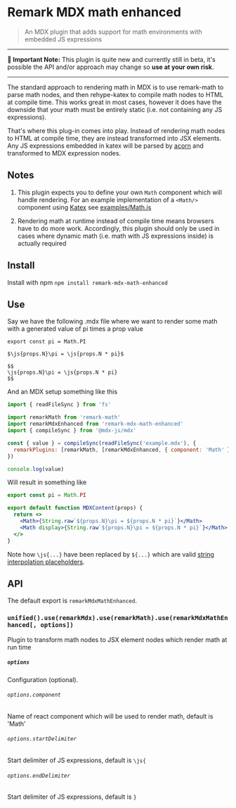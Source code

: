 # Remark MDX math enhanced

> An MDX plugin that adds support for math environments with embedded JS expressions

---

**🚨 Important Note:** This plugin is quite new and currently still in beta, it's possible the API and/or approach may change so **use at your own risk**.

---

The standard approach to rendering math in MDX is to use remark-math to parse math nodes, and then rehype-katex to compile math nodes to HTML at compile time. This works great in most cases, however it does have the downside that your math must be entirely static (i.e. not containing any JS expressions). 

That's where this plug-in comes into play. Instead of rendering math nodes to HTML at compile time, they are instead transformed into JSX elements. Any JS expressions embedded in katex will be parsed by [acorn](https://github.com/acornjs/acorn) and transformed to MDX expression nodes.

## Notes

1. This plugin expects you to define your own `Math` component which will handle rendering. For an example implementation of a `<Math/>` component using [Katex](http://katex.org) see [examples/Math.js](https://github.com/goodproblems/remark-mdx-math-enhanced/tree/master/examples/Math.js)

2. Rendering math at runtime instead of compile time means browsers have to do more work. Accordingly, this plugin should only be used in cases where dynamic math (i.e. math with JS expressions inside) is actually required

## Install

Install with npm `npm install remark-mdx-math-enhanced`

## Use 

Say we have the following .mdx file where we want to render some math with a generated value of pi times a prop value

```mdx
export const pi = Math.PI

$\js{props.N}\pi = \js{props.N * pi}$

$$
\js{props.N}\pi = \js{props.N * pi}
$$
```

And an MDX setup something like this

```js
import { readFileSync } from 'fs'

import remarkMath from 'remark-math'
import remarkMdxEnhanced from 'remark-mdx-math-enhanced'
import { compileSync } from '@mdx-js/mdx'

const { value } = compileSync(readFileSync('example.mdx'), {
  remarkPlugins: [remarkMath, [remarkMdxEnhanced, { component: 'Math' }]]
})

console.log(value)
```

Will result in something like

```jsx
export const pi = Math.PI

export default function MDXContent(props) {
  return <>
    <Math>{String.raw`${props.N}\pi = ${props.N * pi}`}</Math>
    <Math display>{String.raw`${props.N}\pi = ${props.N * pi}`}</Math>
  </>
}
```

Note how `\js{...}` have been replaced by `${...}` which are valid [string interpolation placeholders](https://developer.mozilla.org/en-US/docs/Web/JavaScript/Reference/Template_literals#string_interpolation).


## API

The default export is `remarkMdxMathEnhanced`.

### `unified().use(remarkMdx).use(remarkMath).use(remarkMdxMathEnhanced[, options])`

Plugin to transform math nodes to JSX element nodes which render math at run time

##### `options`

Configuration (optional).

###### `options.component`

Name of react component which will be used to render math, default is 'Math'

###### `options.startDelimiter`

Start delimiter of JS expressions, default is `\js{`

###### `options.endDelimiter`

Start delimiter of JS expressions, default is `}`
